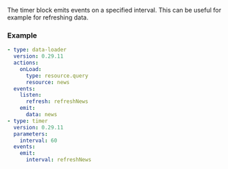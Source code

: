 The timer block emits events on a specified interval. This can be useful for example for refreshing
data.

### Example

```yaml
- type: data-loader
  version: 0.29.11
  actions:
    onLoad:
      type: resource.query
      resource: news
  events:
    listen:
      refresh: refreshNews
    emit:
      data: news
- type: timer
  version: 0.29.11
  parameters:
    interval: 60
  events:
    emit:
      interval: refreshNews
```
